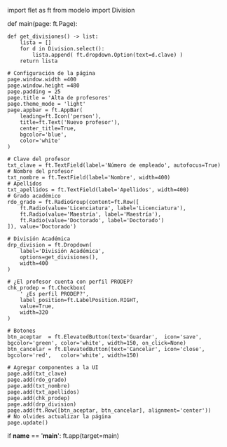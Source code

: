 import flet as ft
from modelo import Division

def main(page: ft.Page):

    def get_divisiones() -> list:
        lista = []
        for d in Division.select():
            lista.append( ft.dropdown.Option(text=d.clave) )
        return lista

    # Configuración de la página
    page.window.width =400
    page.window.height =480
    page.padding = 25
    page.title = 'Alta de profesores'
    page.theme_mode = 'light'
    page.appbar = ft.AppBar(
        leading=ft.Icon('person'),
        title=ft.Text('Nuevo profesor'),
        center_title=True,
        bgcolor='blue',
        color='white'
    )

    # Clave del profesor
    txt_clave = ft.TextField(label='Número de empleado', autofocus=True)
    # Nombre del profesor
    txt_nombre = ft.TextField(label='Nombre', width=400)
    # Apellidos
    txt_apellidos = ft.TextField(label='Apellidos', width=400)
    # Grado académico
    rdo_grado = ft.RadioGroup(content=ft.Row([
        ft.Radio(value='Licenciatura', label='Licenciatura'),
        ft.Radio(value='Maestría', label='Maestría'),
        ft.Radio(value='Doctorado', label='Doctorado')
    ]), value='Doctorado')

    # División Académica
    drp_division = ft.Dropdown(
        label='División Académica',
        options=get_divisiones(),
        width=400
    )

    # ¿El profesor cuenta con perfil PRODEP?
    chk_prodep = ft.Checkbox(
        ' ¿Es perfil PRODEP?',
        label_position=ft.LabelPosition.RIGHT,
        value=True,
        width=320
    )

    # Botones
    btn_aceptar  = ft.ElevatedButton(text='Guardar',  icon='save',  bgcolor='green', color='white', width=150, on_click=None)
    btn_cancelar = ft.ElevatedButton(text='Cancelar', icon='close', bgcolor='red',   color='white', width=150)

    # Agregar componentes a la UI
    page.add(txt_clave)
    page.add(rdo_grado)
    page.add(txt_nombre)
    page.add(txt_apellidos)
    page.add(chk_prodep)
    page.add(drp_division)
    page.add(ft.Row([btn_aceptar, btn_cancelar], alignment='center'))
    # No olvides actualizar la página
    page.update()


if __name__ == '__main__':
    ft.app(target=main)

